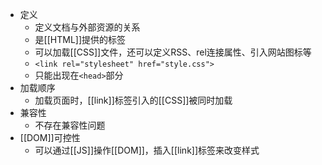 - 定义
	- 定义文档与外部资源的关系
	- 是[[HTML]]提供的标签
	- 可以加载[[CSS]]文件，还可以定义RSS、rel连接属性、引入网站图标等
	- `<link rel="stylesheet" href="style.css">`
	- 只能出现在`<head>`部分
- 加载顺序
  - 加载页面时，[[link]]标签引入的[[CSS]]被同时加载
- 兼容性
  - 不存在兼容性问题
- [[DOM]]可控性
  - 可以通过[[JS]]操作[[DOM]]，插入[[link]]标签来改变样式